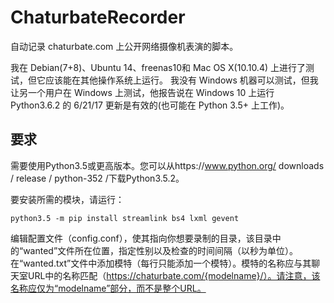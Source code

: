 # ChaturbateRecorder

自动记录 chaturbate.com 上公开网络摄像机表演的脚本。

我在 Debian(7+8)、Ubuntu 14、freenas10和 Mac OS X(10.10.4) 上进行了测试，但它应该能在其他操作系统上运行。
我没有 Windows 机器可以测试，但我让另一个用户在 Windows 上测试，他报告说在 Windows 10 上运行 Python3.6.2 的 6/21/17 更新是有效的(也可能在 Python 3.5+ 上工作)。

## 要求

需要使用Python3.5或更高版本。您可以从https://www.python.org/ downloads / release / python-352 /下载Python3.5.2。

要安装所需的模块，请运行：
```
python3.5 -m pip install streamlink bs4 lxml gevent
```


编辑配置文件（config.conf），使其指向你想要录制的目录，该目录中的“wanted”文件所在位置，指定性别以及检查的时间间隔（以秒为单位）。
在“wanted.txt”文件中添加模特（每行只能添加一个模特）。模特的名称应与其聊天室URL中的名称匹配（https://chaturbate.com/{modelname}/）。请注意，该名称应仅为“modelname”部分，而不是整个URL。
